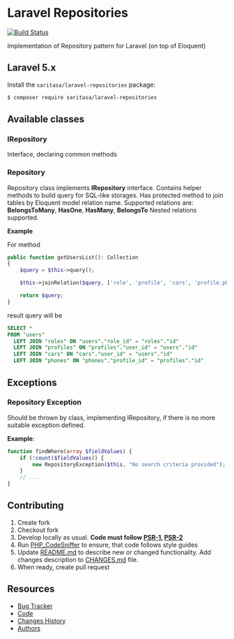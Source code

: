 # Laravel Repositories

[![Build Status](https://travis-ci.org/Saritasa/php-laravel-repositories.svg?branch=master)](https://travis-ci.org/Saritasa/php-laravel-repositories)

Implementation of Repository pattern for Laravel (on top of Eloquent)

## Laravel 5.x

Install the ```saritasa/laravel-repositories``` package:

```bash
$ composer require saritasa/laravel-repositories
```

## Available classes

### IRepository
Interface, declaring common methods

### Repository
Repository class implements **IRepository** interface. Contains helper methods to build query for SQL-like storages.
Has protected method to join tables by Eloquent model relation name.
Supported relations are: **BelongsToMany**, **HasOne**, **HasMany**, **BelongsTo**
Nested relations supported.

**Example**

For method

```php
public function getUsersList(): Collection
{
    $query = $this->query();

    $this->joinRelation($query, ['role', 'profile', 'cars', 'profile.phones']);

    return $query;
}
```

result query will be

```SQL
SELECT *
FROM "users"
  LEFT JOIN "roles" ON "users"."role_id" = "roles"."id"
  LEFT JOIN "profiles" ON "profiles"."user_id" = "users"."id"
  LEFT JOIN "cars" ON "cars"."user_id" = "users"."id"
  LEFT JOIN "phones" ON "phones"."profile_id" = "profiles"."id"
```

## Exceptions
### Repository Exception
Should be thrown by class, implementing IRepository, if there is no more suitable exception defined.

**Example**:
```php
function findWhere(array $fieldValues) {
    if (!count($fieldValues)) {
        new RepositoryException($this, "No search criteria provided");
    }
    // ...
}
```

## Contributing

1. Create fork
2. Checkout fork
3. Develop locally as usual. **Code must follow [PSR-1](http://www.php-fig.org/psr/psr-1/), [PSR-2](http://www.php-fig.org/psr/psr-2/)**
4. Run [PHP_CodeSniffer](https://github.com/squizlabs/PHP_CodeSniffer) to ensure, that code follows style guides
5. Update [README.md](README.md) to describe new or changed functionality. Add changes description to [CHANGES.md](CHANGES.md) file.
6. When ready, create pull request

## Resources

* [Bug Tracker](http://github.com/saritasa/php-laravel-repositories/issues)
* [Code](http://github.com/saritasa/php-laravel-repositories)
* [Changes History](CHANGES.md)
* [Authors](http://github.com/saritasa/php-laravel-repositories/contributors)

